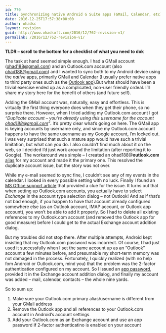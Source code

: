 ```yaml
---
id: 770
title: Synchronizing native Android G Suite apps (GMail, Calendar, etc) with Outlook.com accounts
date: 2016-12-25T17:57:38+00:00
author: ohadsc
layout: revision
guid: http://www.ohadsoft.com/2016/12/762-revision-v1/
permalink: /2016/12/762-revision-v1/
---
```

**TLDR &#8211; scroll to the bottom for a checklist of what you need to dok**

The task at hand seemed simple enough. I had a GMail account (ohad188@gmail.com) and an Outlook.com account (also ohad188@gmail.com) and I wanted to sync both to my Android device using the _native_ apps, primarily GMail and Calendar (I usually prefer native apps to third party ones such as the <a href="https://play.google.com/store/apps/details?id=com.microsoft.office.outlook&#038;hl=en" target="_blank">Outlook app</a>).But what should have been a trivial exercise ended up as a complicated, non-user friendly ordeal. I&#8217;ll share my story here for the benefit of others (and future self).

Adding the GMail account was, naturally, easy and effortless. This is virtually the first thing everyone does when they get their phone, so no surprise there. However, when I tried adding my Outlook.com account I got _&#8220;Duplicate account &#8211; you&#8217;re already using this username for the account ohad188@gmail.com&#8221;_. It&#8217;s pretty clear what&#8217;s going on here. The GMail app is keying accounts by username only, and since my Outlook.com account happens to have the same username as my Google account, I&#8217;m locked out. I was very surprised that such a mature app would have such a trivial limitation, but what can you do. I also couldn&#8217;t find much about it on the web, so I decided I&#8217;d just work around the limitation (after reporting it to Google). The workaround was simple &#8211; I created an ohad188@**outlook.com** <a href="https://support.microsoft.com/en-us/help/12407/microsoft-account-manage-aliases" target="_blank">alias</a> for my account and made it the primary one. This resolved the duplicate account issue, but the story was not over.

While my e-mail seemed to sync fine, I couldn&#8217;t see any of my events in the calendar. I looked in every possible setting with no luck. Finally I found an <a href="https://support.office.com/en-us/article/Can-t-sync-calendar-and-contacts-with-my-phone-or-tablet-8479d764-b9f5-4fff-ba88-edd7c265df9f#ID0EACAAA=Android_Gmail_app" target="_blank">MS Office support article</a> that provided a clue for the issue. It turns out that when setting up Outlook.com accounts, you actually have to select _Exchange_ in the account type selection dialog &#8211; not Outlook! And as if that&#8217;s not bad enough, if you happen to have that account already configured somewhere else (as an Outlook account, IMAP account, or Outlook app account), you won&#8217;t be able to add it properly. So I had to delete all existing references to my Outlook.com account (and removed the Outlook app for good measure) before I could get to the actual Exchange account addition dialog.

But my troubles did not stop there. After multiple attempts, Android kept insisting that my Outlook.com password was incorrect. Of course, I had just used it successfully when I set the same account up as an &#8220;Outlook&#8221; account a few minutes before, and presumable my short-term memory was not damaged in the process. Fortunately, I quickly realized (with no help fom Android or Outlook.com, mind you) that the problem was the 2-factor authentication configured on my account. So I issued an <a href="https://support.microsoft.com/en-us/help/12409/microsoft-account-app-passwords-two-step-verification" target="_blank">app password</a>, provided it in the Exchange account addition dialog, and finally my account was added &#8211; mail, calendar, contacts &#8211; the whole nine yards.

So to sum up:

  1. Make sure your Outlook.com primary alias/username is different from your GMail address
  2. Remove the Outlook app and all references to your Outlook.com account in Android&#8217;s account settings
  3. Add your Outlook.com as an Exchange account and use an app password if 2-factor authenticatino is enabled on your account
